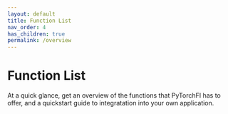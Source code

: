 ```yaml
---
layout: default
title: Function List
nav_order: 4
has_children: true
permalink: /overview
---
```


# Function List

At a quick glance, get an overview of the functions that PyTorchFI has to offer, and a quickstart guide to integratation into your own application.
